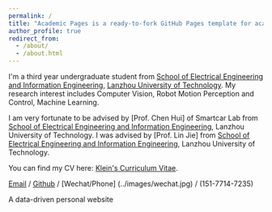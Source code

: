 ```yaml
---
permalink: /
title: "Academic Pages is a ready-to-fork GitHub Pages template for academic personal websites"
author_profile: true
redirect_from: 
  - /about/
  - /about.html
---
```


I'm a third year undergraduate student from [School of Electrical Engineering and Information Engineering](https://dianqi.lut.edu.cn/), [Lanzhou University of Technology](https://www.lut.edu.cn/).       My research interest includes Computer Vision, Robot Motion Perception and Control, Machine Learning.

I am very fortunate to be advised by [Prof. Chen Hui] of Smartcar Lab from [School of Electrical Engineering and Information Engineering](https://dianqi.lut.edu.cn/), Lanzhou University of Technology.   I was advised by [Prof. Lin Jie] from [School of Electrical Engineering and Information Engineering](https://dianqi.lut.edu.cn/), Lanzhou University of Technology.

You can find my CV here: [Klein's Curriculum Vitae](../assets/Curriculum_Vitae.pdf).

[Email](yyyyyyuany@google.com) / [Github](https://github.com/WXyuany) / [Wechat/Phone] (../images/wechat.jpg) / (151-7714-7235)

A data-driven personal website
